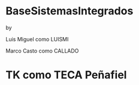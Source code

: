 ﻿BaseSistemasIntegrados
======================

by

Luis Miguel como LUISMI

Marco Casto como CALLADO

TK como TECA Peñafiel
==========================
